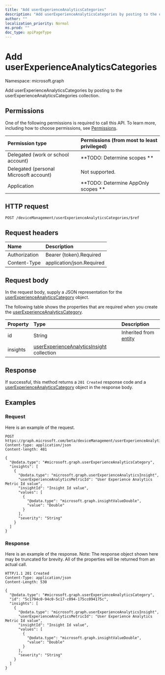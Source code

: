 ```yaml
---
title: "Add userExperienceAnalyticsCategories"
description: "Add userExperienceAnalyticsCategories by posting to the userExperienceAnalyticsCategories collection."
author: ""
localization_priority: Normal
ms.prod: ""
doc_type: apiPageType
---
```


# Add userExperienceAnalyticsCategories

Namespace: microsoft.graph

Add userExperienceAnalyticsCategories by posting to the userExperienceAnalyticsCategories collection.

## Permissions
One of the following permissions is required to call this API. To learn more, including how to choose permissions, see [Permissions](/concepts/permissions-reference.md).

|Permission type|Permissions (from most to least privileged)|
|:---|:---|
|Delegated (work or school account)|**TODO: Determine scopes **|
|Delegated (personal Microsoft account)|Not supported.|
|Application|**TODO: Determine AppOnly scopes **|

## HTTP request
<!-- {
  "blockType": "ignored"
}
-->
``` http
POST /deviceManagement/userExperienceAnalyticsCategories/$ref
```

## Request headers
|Name|Description|
|:---|:---|
|Authorization|Bearer {token}.Required|
|Content-Type|application/json.Required|

## Request body
In the request body, supply a JSON representation for the [userExperienceAnalyticsCategory](../resources/userexperienceanalyticscategory.md) object.

The following table shows the properties that are required when you create the [userExperienceAnalyticsCategory](../resources/userexperienceanalyticscategory.md).

|Property|Type|Description|
|:---|:---|:---|
|id|String| Inherited from [entity](../resources/entity.md)|
|insights|[userExperienceAnalyticsInsight](../resources/userexperienceanalyticsinsight.md) collection||



## Response
If successful, this method returns a `201 Created` response code and a [userExperienceAnalyticsCategory](../resources/userexperienceanalyticscategory.md) object in the response body.

## Examples

### Request
Here is an example of the request.
<!-- {
  "blockType": "request",
  "name": "create_userexperienceanalyticscategory_from_"
}
-->
``` http
POST https://graph.microsoft.com/beta/deviceManagement/userExperienceAnalyticsCategories
Content-type: application/json
Content-length: 481

{
  "@odata.type": "#microsoft.graph.userExperienceAnalyticsCategory",
  "insights": [
    {
      "@odata.type": "microsoft.graph.userExperienceAnalyticsInsight",
      "userExperienceAnalyticsMetricId": "User Experience Analytics Metric Id value",
      "insightId": "Insight Id value",
      "values": [
        {
          "@odata.type": "microsoft.graph.insightValueDouble",
          "value": "Double"
        }
      ],
      "severity": "String"
    }
  ]
}
```

### Response
Here is an example of the response. Note: The response object shown here may be truncated for brevity. All of the properties will be returned from an actual call.
<!-- {
  "blockType": "response",
  "truncated": true,
  "@odata.type": "microsoft.graph.userexperienceanalyticscategory"
}
-->
``` http
HTTP/1.1 201 Created
Content-Type: application/json
Content-Length: 530

{
  "@odata.type": "#microsoft.graph.userExperienceAnalyticsCategory",
  "id": "5c1794c0-94c0-5c17-c094-175cc094175c",
  "insights": [
    {
      "@odata.type": "microsoft.graph.userExperienceAnalyticsInsight",
      "userExperienceAnalyticsMetricId": "User Experience Analytics Metric Id value",
      "insightId": "Insight Id value",
      "values": [
        {
          "@odata.type": "microsoft.graph.insightValueDouble",
          "value": "Double"
        }
      ],
      "severity": "String"
    }
  ]
}
```

